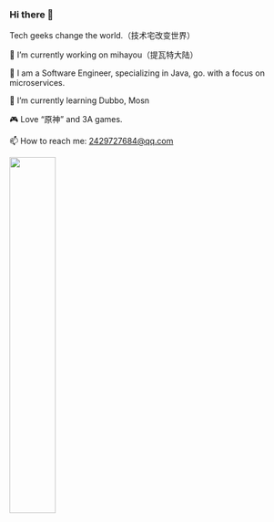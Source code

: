 ### Hi there 👋
Tech geeks change the world.（技术宅改变世界）

🔭 I’m currently working on mihayou（提瓦特大陆）

🔧 I am a Software Engineer, specializing in Java, go. with a focus on microservices.

🌱 I’m currently learning Dubbo, Mosn

🎮 Love “原神” and 3A games.

📫 How to reach me: 2429727684@qq.com

<img src="https://media4.giphy.com/media/omHPYZttAVAAw/giphy.gif?cid=790b76114f583e86e918df22739f176131aa47d6b2da8575&rid=giphy.gif&ct=g" height="40%" width="40%"></img>

<!--
**LXPWing/LXPWing** is a ✨ _special_ ✨ repository because its `README.md` (this file) appears on your GitHub profile.

Here are some ideas to get you started:

- 🔭 I’m currently working on ...
- 🌱 I’m currently learning ...
- 👯 I’m looking to collaborate on ...
- 🤔 I’m looking for help with ...
- 💬 Ask me about ...
- 📫 How to reach me: ...
- 😄 Pronouns: ...
- ⚡ Fun fact: ...
-->
